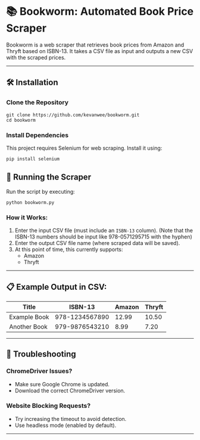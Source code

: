 # 📚 Bookworm: Automated Book Price Scraper

Bookworm is a web scraper that retrieves book prices from Amazon and Thryft based on ISBN-13. It takes a CSV file as input and outputs a new CSV with the scraped prices.

---

## 🛠 Installation

### Clone the Repository
```
git clone https://github.com/kevanwee/bookworm.git
cd bookworm
```

### Install Dependencies
This project requires Selenium for web scraping. Install it using:
```
pip install selenium
```

## 🚀 Running the Scraper

Run the script by executing:
```
python bookworm.py
```

### How it Works:
1. Enter the input CSV file (must include an `ISBN-13` column). (Note that the ISBN-13 numbers should be input like 978-0571295715 with the hyphen)
2. Enter the output CSV file name (where scraped data will be saved).
3. At this point of time, this currently supports:
   - Amazon
   - Thryft
---

## 📋 Example Output in CSV:

| Title          | ISBN-13        | Amazon | Thryft |
|-----------------|----------------|--------|--------|
| Example Book   | 978-1234567890  | 12.99  | 10.50  |
| Another Book   | 979-9876543210  | 8.99   | 7.20   |

---

## 🐛 Troubleshooting

### ChromeDriver Issues?
- Make sure Google Chrome is updated.
- Download the correct ChromeDriver version.

### Website Blocking Requests?
- Try increasing the timeout to avoid detection.
- Use headless mode (enabled by default).

---
